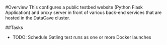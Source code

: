 #Overview
This configures a public testbed website (Python Flask Application) and proxy server in front of various back-end services that are hosted in the DataCave cluster.

##Tasks
* TODO: Schedule Gatling test runs as one or more Docker launches
